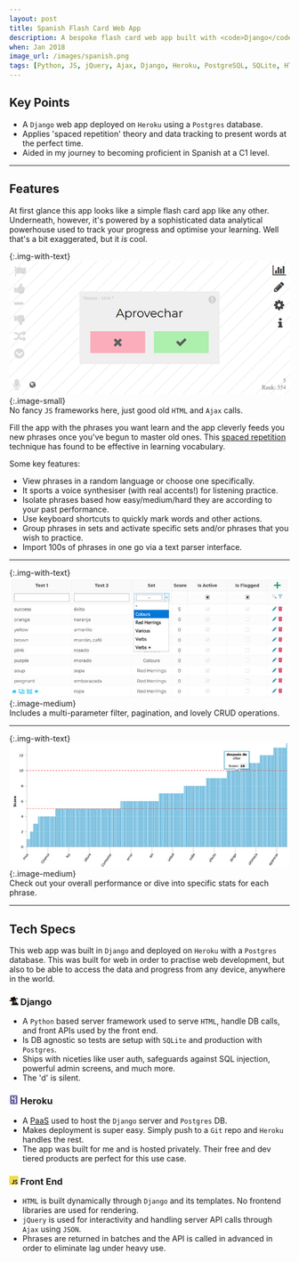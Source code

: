 ```yaml
---
layout: post
title: Spanish Flash Card Web App
description: A bespoke flash card web app built with <code>Django</code> used to teach myself Spanish vocabulary quickly using data to analyse my progress.
when: Jan 2018
image_url: /images/spanish.png
tags: [Python, JS, jQuery, Ajax, Django, Heroku, PostgreSQL, SQLite, HTML, CSS]
---
```


## Key Points
- A `Django` web app deployed on `Heroku` using a `Postgres` database.
- Applies 'spaced repetition' theory and data tracking to present words at the perfect time.
- Aided in my journey to becoming proficient in Spanish at a C1 level.

---

## Features

At first glance this app looks like a simple flash card app like any other. Underneath, however, it's powered by a sophisticated data analytical powerhouse used to track your progress and optimise your learning. Well that's a bit exaggerated, but it _is_ cool.

{:.img-with-text}
![Image of the UI](/images/spanish_ui.gif){:.image-small}<br>
No fancy `JS` frameworks here, just good old `HTML` and `Ajax` calls.

Fill the app with the phrases you want learn and the app cleverly feeds you new phrases once you've begun to master old ones. This [spaced repetition](https://en.wikipedia.org/wiki/Spaced_repetition) technique has found to be effective in learning vocabulary.

Some key features:
- View phrases in a random language or choose one specifically.
- It sports a voice synthesiser (with real accents!) for listening practice.
- Isolate phrases based how easy/medium/hard they are according to your past performance.
- Use keyboard shortcuts to quickly mark words and other actions.
- Group phrases in sets and activate specific sets and/or phrases that you wish to practice.
- Import 100s of phrases in one go via a text parser interface.

---

{:.img-with-text}
![Images of the content edit UI.](/images/spanish_words.jpg){:.image-medium}<br>
Includes a multi-parameter filter, pagination, and lovely CRUD operations.

---

{:.img-with-text}
![Images of stats.](/images/spanish_graph.jpg){:.image-medium}<br>
Check out your overall performance or dive into specific stats for each phrase.

---

## Tech Specs

This web app was built in `Django` and deployed on `Heroku` with a `Postgres` database. This was built for web in order to practise web development, but also to be able to access the data and progress from any device, anywhere in the world.

### ![The D is silent](/icons/django.png) Django
- A `Python` based server framework used to serve `HTML`, handle DB calls, and front APIs used by the front end.
- Is DB agnostic so tests are setup with `SQLite` and production with `Postgres`.
- Ships with niceties like user auth, safeguards against SQL injection, powerful admin screens, and much more.
- The 'd' is silent.

### ![Heroku](/icons/heroku.png) Heroku
- A [PaaS](https://en.wikipedia.org/wiki/Platform_as_a_service) used to host the `Django` server and `Postgres` DB.
- Makes deployment is super easy. Simply push to a `Git` repo and `Heroku` handles the rest.
- The app was built for me and is hosted privately. Their free and dev tiered products are perfect for this use case.

### ![JS](/icons/javascript.png) Front End
- `HTML` is built dynamically through `Django` and its templates. No frontend libraries are used for rendering.
- `jQuery` is used for interactivity and handling server API calls through `Ajax` using `JSON`.
- Phrases are returned in batches and the API is called in advanced in order to eliminate lag under heavy use.
